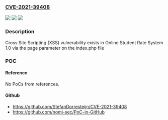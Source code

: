 ### [CVE-2021-39408](https://cve.mitre.org/cgi-bin/cvename.cgi?name=CVE-2021-39408)
![](https://img.shields.io/static/v1?label=Product&message=n%2Fa&color=blue)
![](https://img.shields.io/static/v1?label=Version&message=n%2Fa&color=blue)
![](https://img.shields.io/static/v1?label=Vulnerability&message=n%2Fa&color=brighgreen)

### Description

Cross Site Scripting (XSS) vulnerability exists in Online Student Rate System 1.0 via the page parameter on the index.php file

### POC

#### Reference
No PoCs from references.

#### Github
- https://github.com/StefanDorresteijn/CVE-2021-39408
- https://github.com/nomi-sec/PoC-in-GitHub

